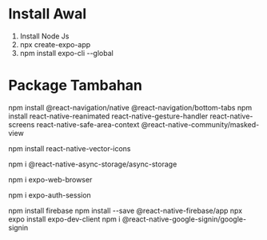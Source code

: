 
# Install Awal
1. Install Node Js
2. npx create-expo-app
3. npm install expo-cli --global


# Package Tambahan
npm install @react-navigation/native @react-navigation/bottom-tabs
npm install react-native-reanimated react-native-gesture-handler react-native-screens react-native-safe-area-context @react-native-community/masked-view


<!-- Icon Text -->
npm install react-native-vector-icons 

<!-- Untuk asyn -->
npm i @react-native-async-storage/async-storage


<!-- Expo WebBrowser adalah browser web yang memiliki tombol navigasi maju dan mundur standar dan dibangun menggunakan teknologi SFSafariViewController. Di sisi lain, WebView adalah komponen tampilan yang digunakan untuk menampilkan konten web dalam suatu aplikasi, namun tidak dirancang untuk menjelajahi web. WebView diimplementasikan menggunakan teknologi UIWebView atau WKWebView -->
npm i expo-web-browser


<!-- expo-auth-session adalah perpustakaan yang bertujuan untuk menyederhanakan hidup kita untuk otorisasi OAuth2 dengan berbagai penyedia yang didukung, di antaranya Google dan Facebook. -->
npm i expo-auth-session


<!-- firebase login -->

npm install firebase
npm install --save @react-native-firebase/app
npx expo install expo-dev-client
npm i @react-native-google-signin/google-signin


<!-- 
npm i react-native-tab-view

React Native Tab View is a cross-platform Tab View component for React Native implemented using react-native-pager-view on Android & iOS, and PanResponder on Web, macOS, and Windows.
 -->